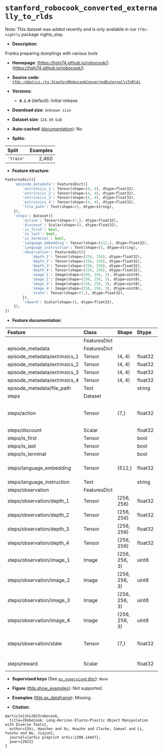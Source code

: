 <div itemscope itemtype="http://schema.org/Dataset">
  <div itemscope itemprop="includedInDataCatalog" itemtype="http://schema.org/DataCatalog">
    <meta itemprop="name" content="TensorFlow Datasets" />
  </div>
  <meta itemprop="name" content="stanford_robocook_converted_externally_to_rlds" />
  <meta itemprop="description" content="Franka preparing dumplings with various tools&#10;&#10;To use this dataset:&#10;&#10;```python&#10;import tensorflow_datasets as tfds&#10;&#10;ds = tfds.load(&#x27;stanford_robocook_converted_externally_to_rlds&#x27;, split=&#x27;train&#x27;)&#10;for ex in ds.take(4):&#10;  print(ex)&#10;```&#10;&#10;See [the guide](https://www.tensorflow.org/datasets/overview) for more&#10;informations on [tensorflow_datasets](https://www.tensorflow.org/datasets).&#10;&#10;" />
  <meta itemprop="url" content="https://www.tensorflow.org/datasets/catalog/stanford_robocook_converted_externally_to_rlds" />
  <meta itemprop="sameAs" content="https://hshi74.github.io/robocook/" />
  <meta itemprop="citation" content="@article{shi2023robocook,&#10;  title={RoboCook: Long-Horizon Elasto-Plastic Object Manipulation with Diverse Tools},&#10;  author={Shi, Haochen and Xu, Huazhe and Clarke, Samuel and Li, Yunzhu and Wu, Jiajun},&#10;  journal={arXiv preprint arXiv:2306.14447},&#10;  year={2023}&#10;}" />
</div>

# `stanford_robocook_converted_externally_to_rlds`


Note: This dataset was added recently and is only available in our
`tfds-nightly` package
<span class="material-icons" title="Available only in the tfds-nightly package">nights_stay</span>.

*   **Description**:

Franka preparing dumplings with various tools

*   **Homepage**:
    [https://hshi74.github.io/robocook/](https://hshi74.github.io/robocook/)

*   **Source code**:
    [`tfds.robotics.rtx.StanfordRobocookConvertedExternallyToRlds`](https://github.com/tensorflow/datasets/tree/master/tensorflow_datasets/robotics/rtx/rtx.py)

*   **Versions**:

    *   **`0.1.0`** (default): Initial release.

*   **Download size**: `Unknown size`

*   **Dataset size**: `124.59 GiB`

*   **Auto-cached**
    ([documentation](https://www.tensorflow.org/datasets/performances#auto-caching)):
    No

*   **Splits**:

Split     | Examples
:-------- | -------:
`'train'` | 2,460

*   **Feature structure**:

```python
FeaturesDict({
    'episode_metadata': FeaturesDict({
        'extrinsics_1': Tensor(shape=(4, 4), dtype=float32),
        'extrinsics_2': Tensor(shape=(4, 4), dtype=float32),
        'extrinsics_3': Tensor(shape=(4, 4), dtype=float32),
        'extrinsics_4': Tensor(shape=(4, 4), dtype=float32),
        'file_path': Text(shape=(), dtype=string),
    }),
    'steps': Dataset({
        'action': Tensor(shape=(7,), dtype=float32),
        'discount': Scalar(shape=(), dtype=float32),
        'is_first': bool,
        'is_last': bool,
        'is_terminal': bool,
        'language_embedding': Tensor(shape=(512,), dtype=float32),
        'language_instruction': Text(shape=(), dtype=string),
        'observation': FeaturesDict({
            'depth_1': Tensor(shape=(256, 256), dtype=float32),
            'depth_2': Tensor(shape=(256, 256), dtype=float32),
            'depth_3': Tensor(shape=(256, 256), dtype=float32),
            'depth_4': Tensor(shape=(256, 256), dtype=float32),
            'image_1': Image(shape=(256, 256, 3), dtype=uint8),
            'image_2': Image(shape=(256, 256, 3), dtype=uint8),
            'image_3': Image(shape=(256, 256, 3), dtype=uint8),
            'image_4': Image(shape=(256, 256, 3), dtype=uint8),
            'state': Tensor(shape=(7,), dtype=float32),
        }),
        'reward': Scalar(shape=(), dtype=float32),
    }),
})
```

*   **Feature documentation**:

Feature                       | Class        | Shape         | Dtype   | Description
:---------------------------- | :----------- | :------------ | :------ | :----------
                              | FeaturesDict |               |         |
episode_metadata              | FeaturesDict |               |         |
episode_metadata/extrinsics_1 | Tensor       | (4, 4)        | float32 | Camera 1 Extrinsic Matrix.
episode_metadata/extrinsics_2 | Tensor       | (4, 4)        | float32 | Camera 2 Extrinsic Matrix.
episode_metadata/extrinsics_3 | Tensor       | (4, 4)        | float32 | Camera 3 Extrinsic Matrix.
episode_metadata/extrinsics_4 | Tensor       | (4, 4)        | float32 | Camera 4 Extrinsic Matrix.
episode_metadata/file_path    | Text         |               | string  | Path to the original data file.
steps                         | Dataset      |               |         |
steps/action                  | Tensor       | (7,)          | float32 | Robot action, consists of [3x robot end-effector velocities, 3x robot end-effector angular velocities, 1x gripper velocity].
steps/discount                | Scalar       |               | float32 | Discount if provided, default to 1.
steps/is_first                | Tensor       |               | bool    |
steps/is_last                 | Tensor       |               | bool    |
steps/is_terminal             | Tensor       |               | bool    |
steps/language_embedding      | Tensor       | (512,)        | float32 | Kona language embedding. See https://tfhub.dev/google/universal-sentence-encoder-large/5
steps/language_instruction    | Text         |               | string  | Language Instruction.
steps/observation             | FeaturesDict |               |         |
steps/observation/depth_1     | Tensor       | (256, 256)    | float32 | Camera 1 Depth observation.
steps/observation/depth_2     | Tensor       | (256, 256)    | float32 | Camera 2 Depth observation.
steps/observation/depth_3     | Tensor       | (256, 256)    | float32 | Camera 3 Depth observation.
steps/observation/depth_4     | Tensor       | (256, 256)    | float32 | Camera 4 Depth observation.
steps/observation/image_1     | Image        | (256, 256, 3) | uint8   | Camera 1 RGB observation.
steps/observation/image_2     | Image        | (256, 256, 3) | uint8   | Camera 2 RGB observation.
steps/observation/image_3     | Image        | (256, 256, 3) | uint8   | Camera 3 RGB observation.
steps/observation/image_4     | Image        | (256, 256, 3) | uint8   | Camera 4 RGB observation.
steps/observation/state       | Tensor       | (7,)          | float32 | Robot state, consists of [3x robot end-effector position, 3x robot end-effector euler angles, 1x gripper position].
steps/reward                  | Scalar       |               | float32 | Reward if provided, 1 on final step for demos.

*   **Supervised keys** (See
    [`as_supervised` doc](https://www.tensorflow.org/datasets/api_docs/python/tfds/load#args)):
    `None`

*   **Figure**
    ([tfds.show_examples](https://www.tensorflow.org/datasets/api_docs/python/tfds/visualization/show_examples)):
    Not supported.

*   **Examples**
    ([tfds.as_dataframe](https://www.tensorflow.org/datasets/api_docs/python/tfds/as_dataframe)):
    Missing.

*   **Citation**:

```
@article{shi2023robocook,
  title={RoboCook: Long-Horizon Elasto-Plastic Object Manipulation with Diverse Tools},
  author={Shi, Haochen and Xu, Huazhe and Clarke, Samuel and Li, Yunzhu and Wu, Jiajun},
  journal={arXiv preprint arXiv:2306.14447},
  year={2023}
}
```

